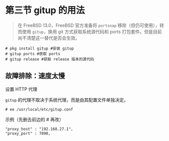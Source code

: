 # 第三节 gitup 的用法

> 在 FreeBSD 13.0，FreeBSD 官方准备将 `portsnap` 移除（但仍可使用），转而使用 `gitup`，换用 git 方式获取系统源代码和 ports 打包套件。但是目前尚不清楚这一替代是否会生效。

```
# pkg install gitup #安装 gitup
# gitup ports #获取 ports
# gitup release #获取 release 版本的源代码
```

## 故障排除：速度太慢

设置 HTTP 代理

`gitup` 的代理不取决于系统代理，而是由其配置文件单独决定。

`# ee /usr/local/etc/gitup.conf`

示例（先删去前边的 # 再改）

```
"proxy_host" : "192.168.27.1",
"proxy_port" : 7890,
```
